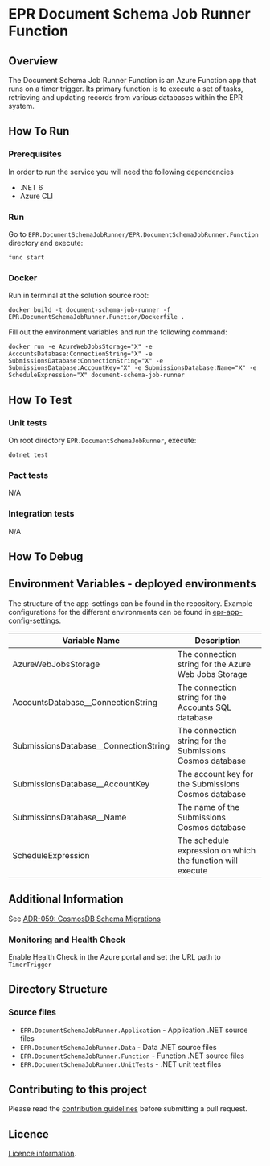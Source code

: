 # EPR Document Schema Job Runner Function

## Overview

The Document Schema Job Runner Function is an Azure Function app that runs on a timer trigger. Its primary function is to execute a set of tasks, retrieving and updating records from various databases within the EPR system.

## How To Run

### Prerequisites
In order to run the service you will need the following dependencies

- .NET 6
- Azure CLI

### Run
Go to `EPR.DocumentSchemaJobRunner/EPR.DocumentSchemaJobRunner.Function` directory and execute:

```
func start
```

### Docker
Run in terminal at the solution source root:

```
docker build -t document-schema-job-runner -f EPR.DocumentSchemaJobRunner.Function/Dockerfile .
```

Fill out the environment variables and run the following command:

```
docker run -e AzureWebJobsStorage="X" -e AccountsDatabase:ConnectionString="X" -e SubmissionsDatabase:ConnectionString="X" -e SubmissionsDatabase:AccountKey="X" -e SubmissionsDatabase:Name="X" -e ScheduleExpression="X" document-schema-job-runner
```

## How To Test

### Unit tests

On root directory `EPR.DocumentSchemaJobRunner`, execute:

```
dotnet test
```

### Pact tests

N/A

### Integration tests

N/A

## How To Debug

## Environment Variables - deployed environments

The structure of the app-settings can be found in the repository. Example configurations for the different environments can be found in [epr-app-config-settings](https://dev.azure.com/defragovuk/RWD-CPR-EPR4P-ADO/_git/epr-app-config-settings).

| Variable Name                         | Description                                                |
|---------------------------------------|------------------------------------------------------------|
| AzureWebJobsStorage                   | The connection string for the Azure Web Jobs Storage       |
| AccountsDatabase__ConnectionString    | The connection string for the Accounts SQL database        |
| SubmissionsDatabase__ConnectionString | The connection string for the Submissions Cosmos database  |
| SubmissionsDatabase__AccountKey       | The account key for the Submissions Cosmos database        |
| SubmissionsDatabase__Name             | The name of the Submissions Cosmos database                |
| ScheduleExpression                    | The schedule expression on which the function will execute |

## Additional Information

See [ADR-059: CosmosDB Schema Migrations](https://eaflood.atlassian.net/wiki/spaces/MWR/pages/4521427100/ADR-059+CosmosDB+Schema+Migrations)


### Monitoring and Health Check

Enable Health Check in the Azure portal and set the URL path to `TimerTrigger`

## Directory Structure

### Source files

- `EPR.DocumentSchemaJobRunner.Application` - Application .NET source files
- `EPR.DocumentSchemaJobRunner.Data` - Data .NET source files
- `EPR.DocumentSchemaJobRunner.Function` - Function .NET source files
- `EPR.DocumentSchemaJobRunner.UnitTests` - .NET unit test files

## Contributing to this project

Please read the [contribution guidelines](CONTRIBUTING.md) before submitting a pull request.

## Licence

[Licence information](LICENCE.md).
